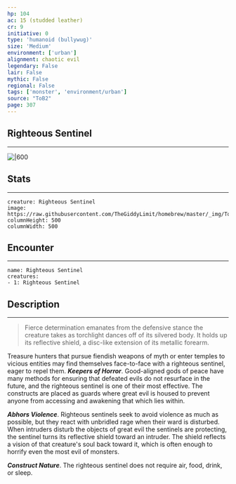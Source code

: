 ```yaml
---
hp: 104
ac: 15 (studded leather)
cr: 9
initiative: 0
type: 'humanoid (bullywug)'    
size: 'Medium'
environment: ['urban']
alignment: chaotic evil
legendary: False
lair: False
mythic: False
regional: False
tags: ['monster', 'environment/urban']
source: "ToB2"
page: 307
---
```


## Righteous Sentinel
---

![|600](https://raw.githubusercontent.com/TheGiddyLimit/homebrew/master/_img/ToB2/creature/Righteous%20Sentinel.webp)

## Stats
---

```statblock
creature: Righteous Sentinel
image: https://raw.githubusercontent.com/TheGiddyLimit/homebrew/master/_img/ToB2/creature/token/Righteous%20Sentinel%20%28Token%29.png
columnHeight: 500
columnWidth: 500
```

## Encounter
---

```encounter-table
name: Righteous Sentinel
creatures:
- 1: Righteous Sentinel
```

## Description
---
>Fierce determination emanates from the defensive stance the creature takes as torchlight dances off of its silvered body. It holds up its reflective shield, a disc-like extension of its metallic forearm.

Treasure hunters that pursue fiendish weapons of myth or enter temples to vicious entities may find themselves face-to-face with a righteous sentinel, eager to repel them.
**_Keepers of Horror_**. Good-aligned gods of peace have many methods for ensuring that defeated evils do not resurface in the future, and the righteous sentinel is one of their most effective. The constructs are placed as guards where great evil is housed to prevent anyone from accessing and awakening that which lies within.

**_Abhors Violence_**. Righteous sentinels seek to avoid violence as much as possible, but they react with unbridled rage when their ward is disturbed. When intruders disturb the objects of great evil the sentinels are protecting, the sentinel turns its reflective shield toward an intruder. The shield reflects a vision of that creature's soul back toward it, which is often enough to horrify even the most evil of monsters.

**_Construct Nature_**. The righteous sentinel does not require air, food, drink, or sleep.






